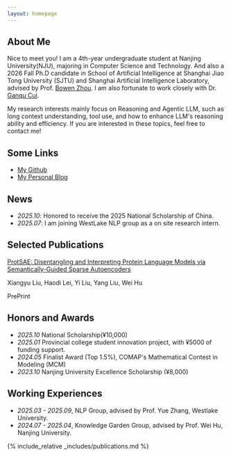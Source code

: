```yaml
---
layout: homepage
---
```


## About Me

Nice to meet you! I am a 4th-year undergraduate student at Nanjing University(NJU), majoring in Computer Science and Technology. And also a 2026 Fall Ph.D candidate in School of Artificial Intelligence at Shanghai Jiao Tong University (SJTU) and Shanghai Artificial Intelligence Laboratory, advised by Prof. [Bowen Zhou](https://web.ee.tsinghua.edu.cn/zhoubowen/zh_CN/index.htm). I am also fortunate to work closely with Dr. [Ganqu Cui](https://cgq15.github.io/).

My research interests mainly focus on Reasoning and Agentic LLM, such as long context understanding, tool use, and how to enhance LLM's reasoning ability and efficiency. If you are interested in these topics, feel free to contact me!

<!-- - **Machine Learning:** meta-learning, incremental learning, transfer learning -->

## Some Links

- [My Github](https://github.com/bingyang-lei)
- [My Personal Blog](https://blog.haodilei.top/)

## News

- *2025.10*: Honored to receive the 2025 National Scholarship of China.
- *2025.07*: I am joining WestLake NLP group as a on site research intern.

## Selected Publications

[ProtSAE: Disentangling and Interpreting Protein Language Models via Semantically-Guided Sparse Autoencoders](https://arxiv.org/pdf/2509.05309v1)

Xiangyu Liu, Haodi Lei, Yi Liu, Yang Liu, Wei Hu

PrePrint

## Honors and Awards

- *2025.10* National Scholarship(¥10,000)
- *2025.01* Provincial college student innovation project, with ¥5000 of funding support. 
- *2024.05* Finalist Award (Top 1.5%), COMAP's Mathematical Contest in Modeling (MCM)
- *2023.10* Nanjing University Excellence Scholarship (¥8,000)

## Working Experiences

- *2025.03 - 2025.09*, NLP Group, advised by Prof. Yue Zhang, Westlake University.
- *2024.07 - 2025.04*, Knowledge Garden Group, advised by Prof. Wei Hu, Nanjing University.

{% include_relative _includes/publications.md %}

<!-- - **[Feb. 2020]** Our paper about incremental learning is accepted to CVPR 2020.
- **[Feb. 2020]** We will host the ACM Multimedia Asia 2020 conference in Singapore!
- **[Sept. 2019]** Our paper about few-shot learning is accepted to NeurIPS 2019.
- **[Mar. 2019]** Our paper about few-shot learning is accepted to CVPR 2019.

{% include_relative _includes/publications.md %}

{% include_relative _includes/services.md %} -->
